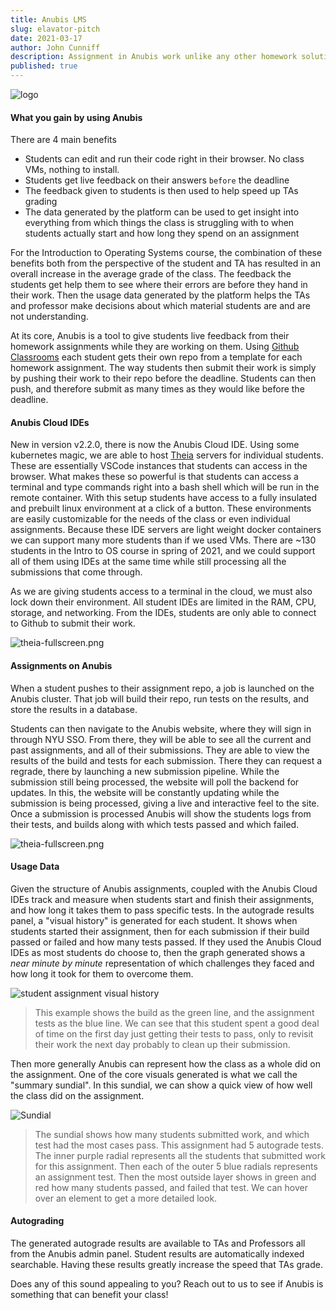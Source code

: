```yaml
---
title: Anubis LMS 
slug: elavator-pitch
date: 2021-03-17
author: John Cunniff
description: Assignment in Anubis work unlike any other homework solution. In most college classes, when students finish their work, they turn in a final copy into the professor. With Anubis, we eliminate this process by making it so that students turn in their homework simply by working on it.
published: true
---
```

![logo](/logocenter.png)

#### What you gain by using Anubis

There are 4 main benefits
- Students can edit and run their code right in their browser. No class VMs, nothing to install.
- Students get live feedback on their answers `before` the deadline
- The feedback given to students is then used to help speed up TAs grading
- The data generated by the platform can be used to get insight into everything from which things the class is struggling with to when students actually start and how long they spend on an assignment

For the Introduction to Operating Systems course, the combination of these
benefits both from the perspective of the student and TA has resulted in
an overall increase in the average grade of the class. The feedback the
students get help them to see where their errors are before they hand in
their work. Then the usage data generated by the platform helps the TAs and
professor make decisions about which material students are and are not
understanding.

At its core, Anubis is a tool to give students live feedback from their homework
assignments
while they are working on them. Using [Github Classrooms](https://classroom.github.com/)
each student gets their
own repo from a template
for each homework assignment. The way students then submit their work
is simply by pushing their work to their repo before the deadline. Students can
then push, and therefore submit as many times as
they would like before the deadline.

#### Anubis Cloud IDEs

New in version v2.2.0, there is now the Anubis Cloud IDE. Using some
kubernetes magic, we are able to
host [Theia](https://theia-ide.org/) servers for individual students.
These are essentially VSCode instances
that students can access in the browser. What makes these so powerful
is that students can access a terminal
and type commands right into a bash shell which will be run in the
remote container. With this setup students
have access to a fully insulated and prebuilt linux
environment at a click of a button. These environments are easily customizable
for the needs of the class or even individual assignments. Because these
IDE servers are light weight docker containers we can support
many more students than if we used VMs. There are ~130 students in the Intro
to OS course in spring of 2021, and we could support all of them
using IDEs at the same time while still processing all the submissions that
come through.

As we are giving students access to a terminal in the cloud, we must also lock
down their environment. All student IDEs are limited in the RAM, CPU, storage,
and networking. From the IDEs, students are only able to connect to Github to
submit their work.

![theia-fullscreen.png](/api/public/static/c99e89d478b73ad6)

#### Assignments on Anubis

When a student pushes to their assignment repo, a job is launched on the Anubis
cluster. That job will build
their repo, run tests on the results, and store the results in a database.

Students can then navigate to the Anubis website, where
they will sign in through NYU SSO.
From there,
they will be able to see all the current and past assignments,
and all of their submissions. They are able
to view the results of the build and tests for each submission.
There they can request a regrade,
there by launching a new submission pipeline. While the submission
still being processed, the website will poll
the backend for updates. In this, the website will be constantly
updating while the submission is being
processed, giving a live and interactive feel to the site. Once
a submission is processed Anubis will show
the students logs from their tests, and builds along with which
tests passed and which failed.

![theia-fullscreen.png](/api/public/static/82255026ec8ec6d2)

#### Usage Data

Given the structure of Anubis assignments, coupled with the Anubis Cloud IDEs
track and measure when students start and finish their assignments, and how long
it takes them to pass specific tests. In the autograde results panel, a &quot;visual
history&quot; is generated for each student. It shows when students started their
assignment, then for each submission if their build passed or failed and how many
tests passed. If they used the Anubis Cloud IDEs as most students do choose to, then
the graph generated shows a *near minute by minute* representation of which challenges
they faced and how long it took for them to overcome them.

![student assignment visual history](/api/public/static/000e6a27e2f9a14d)

 > This example shows the build as the green line, and the assignment tests as the blue line.
We can see that this student spent a good deal of time on the first day just getting their
tests to pass, only to revisit their work the next day probably to clean up their submission.


Then more generally Anubis can represent how the class as a whole did on
the assignment. One of the core visuals generated is what we call the
&quot;summary sundial&quot;. In this sundial, we can
show a quick view of how well the class did on the assignment.

![Sundial](/api/public/static/a9e88ca0a6b55d34)

 > The sundial shows how many students submitted work, and which test had the most cases pass.
This assignment had 5 autograde tests. The inner purple radial represents all the students that
submitted work for this assignment. Then each of the outer 5 blue radials represents an assignment
test. Then the most outside layer shows in green and red how many students passed, and failed
that test. We can hover over an element to get a more detailed look.

#### Autograding

The generated autograde results are available to TAs and Professors all
from the Anubis admin panel. Student results are automatically indexed
searchable. Having these results greatly increase the speed that TAs
grade.

Does any of this sound appealing to you? Reach out to us to see if Anubis is
something that can benefit your class!